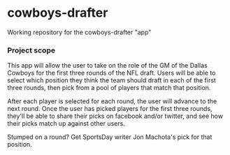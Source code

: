 # cowboys-drafter
Working repository for the cowboys-drafter "app"

<h3>Project scope</h3>

This app will allow the user to take on the role of the GM of the Dallas Cowboys for the first three rounds of the NFL draft. Users will be able to select which position they think the team should draft in each of the first three rounds, then pick from a pool of players that match that position.

After each player is selected for each round, the user will advance to the next round. Once the user has picked players for the first three rounds, they'll be able to share their picks on facebook and/or twitter, and see how their picks match up against other users.

Stumped on a round? Get SportsDay writer Jon Machota's pick for that position.
